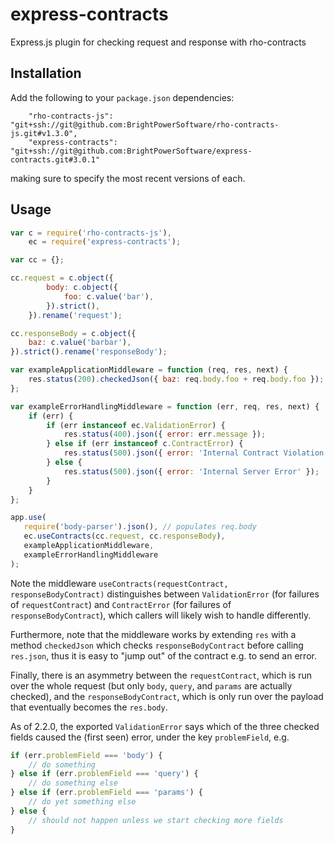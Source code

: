 express-contracts
=================

Express.js plugin for checking request and response with rho-contracts

Installation
------------

Add the following to your `package.json` dependencies:

```
    "rho-contracts-js": "git+ssh://git@github.com:BrightPowerSoftware/rho-contracts-js.git#v1.3.0",
    "express-contracts": "git+ssh://git@github.com:BrightPowerSoftware/express-contracts.git#3.0.1"
```
making sure to specify the most recent versions of each.


Usage
-----

```js
var c = require('rho-contracts-js'),
    ec = require('express-contracts');

var cc = {};

cc.request = c.object({
        body: c.object({
            foo: c.value('bar'),
        }).strict(),
    }).rename('request');

cc.responseBody = c.object({
    baz: c.value('barbar'),
}).strict().rename('responseBody');

var exampleApplicationMiddleware = function (req, res, next) {
    res.status(200).checkedJson({ baz: req.body.foo + req.body.foo });
};

var exampleErrorHandlingMiddleware = function (err, req, res, next) {
    if (err) {
        if (err instanceof ec.ValidationError) {
            res.status(400).json({ error: err.message });
        } else if (err instanceof c.ContractError) {
            res.status(500).json({ error: 'Internal Contract Violation' });
        } else {
            res.status(500).json({ error: 'Internal Server Error' });
        }
    }
};

app.use(
   require('body-parser').json(), // populates req.body
   ec.useContracts(cc.request, cc.responseBody),
   exampleApplicationMiddleware,
   exampleErrorHandlingMiddleware
);
```

Note the middleware `useContracts(requestContract, responseBodyContract)`
distinguishes between `ValidationError` (for failures of `requestContract`) and
`ContractError` (for failures of `responseBodyContract`), which callers will
likely wish to handle differently.

Furthermore, note that the middleware works by extending `res` with a method
`checkedJson` which checks `responseBodyContract` before calling `res.json`,
thus it is easy to "jump out" of the contract e.g. to send an error.

Finally, there is an asymmetry between the `requestContract`, which is run over
the whole request (but only `body`, `query`, and `params` are actually
checked), and the `responseBodyContract`, which is only run over the payload
that eventually becomes the `res.body`.

As of 2.2.0, the exported `ValidationError` says which of the three checked
fields caused the (first seen) error, under the key `problemField`, e.g.
```js
if (err.problemField === 'body') {
    // do something
} else if (err.problemField === 'query') {
    // do something else
} else if (err.problemField === 'params') {
    // do yet something else
} else {
    // should not happen unless we start checking more fields
}
```


